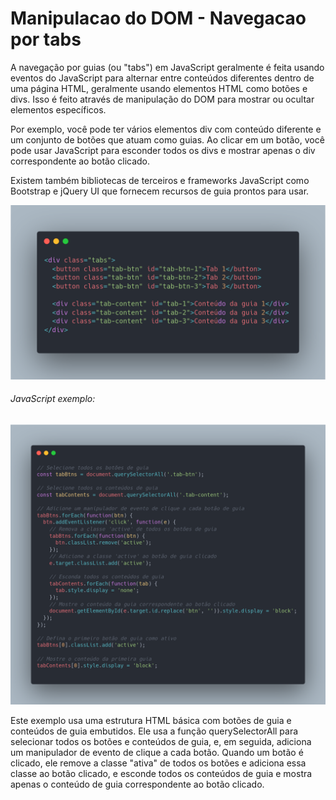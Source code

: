 # Manipulacao do DOM - Navegacao por tabs

A navegação por guias (ou "tabs") em JavaScript geralmente é feita usando eventos do JavaScript para alternar entre conteúdos diferentes dentro de uma página HTML, geralmente usando elementos HTML como botões e divs. Isso é feito através de manipulação do DOM para mostrar ou ocultar elementos específicos.

Por exemplo, você pode ter vários elementos div com conteúdo diferente e um conjunto de botões que atuam como guias. Ao clicar em um botão, você pode usar JavaScript para esconder todos os divs e mostrar apenas o div correspondente ao botão clicado.

Existem também bibliotecas de terceiros e frameworks JavaScript como Bootstrap e jQuery UI que fornecem recursos de guia prontos para usar.

<img src="img/carbon.png" width= 600px>

###### JavaScript exemplo:


<img src="img/testab.png" width= 600px>


Este exemplo usa uma estrutura HTML básica com botões de guia e conteúdos de guia embutidos. Ele usa a função querySelectorAll para selecionar todos os botões e conteúdos de guia, e, em seguida, adiciona um manipulador de evento de clique a cada botão. Quando um botão é clicado, ele remove a classe "ativa" de todos os botões e adiciona essa classe ao botão clicado, e esconde todos os conteúdos de guia e mostra apenas o conteúdo de guia correspondente ao botão clicado.
